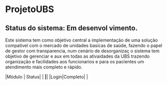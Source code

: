 # ProjetoUBS 
  
## Status  do sistema:  Em desenvol vimento.      

>
Este sistema tem como objetivo central a implementação de uma solução compativel com o mercado de unidades basicas de saúde, fazendo o papel de gestor com transparencia, num cenário de desorganizaç o sistema tem objetivo de gerenciar e aux em todas as ativaidades da  UBS trazendo organização e facilidades aos funcionarios e para os pacientes um atendimento mais completo e rápido. 


|Módulo | Status|
| ******|******|
|Login|Completo|
|
